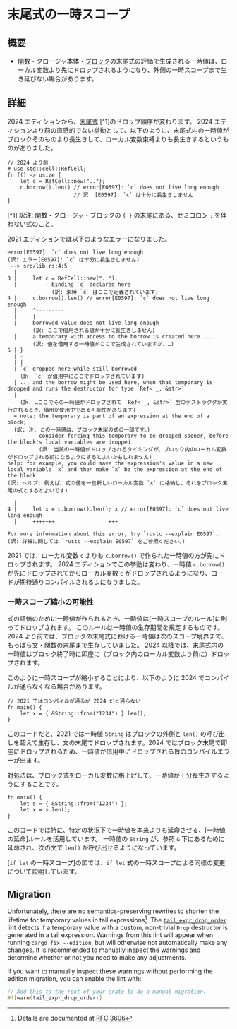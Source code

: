 <!--
# Tail expression temporary scope
-->

# 末尾式の一時スコープ

<!--
## Summary
-->

## 概要

<!--
- Temporary values generated in evaluation of the tail expression of a [function] or closure body, or a [block] may now be dropped before local variables, and are sometimes not extended to the next larger temporary scope.
-->

- [関数]・クロージャ本体・[ブロック]の末尾式の評価で生成される一時値は、ローカル変数より先にドロップされるようになり、外側の一時スコープまで生き延びない場合があります。

<!--
[function]: ../../reference/items/functions.html
[block]: ../../reference/expressions/block-expr.html
-->

[関数]: https://doc.rust-lang.org/reference/items/functions.html
[ブロック]: https://doc.rust-lang.org/reference/expressions/block-expr.html

<!--
## Details
-->

## 詳細

<!--
The 2024 Edition changes the drop order of [temporary values] in tail expressions. It often comes as a surprise that, before the 2024 Edition, temporary values in tail expressions can live longer than the block itself, and are dropped later than the local variable bindings, as in the following example:
-->

2024 エディションから、[末尾式] [^1]のドロップ順序が変わります。
2024 エディションより前の直感的でない挙動として、以下のように、末尾式内の一時値がブロックそのものより長生きして、ローカル変数束縛よりも長生きするというものがありました。

<!--
[temporary values]: ../../reference/expressions.html#temporaries
-->

[末尾式]: https://doc.rust-lang.org/reference/expressions.html#temporaries

<!--
```rust,edition2021,compile_fail,E0597
// Before 2024
# use std::cell::RefCell;
fn f() -> usize {
    let c = RefCell::new("..");
    c.borrow().len() // error[E0597]: `c` does not live long enough
}
```
-->

```rust,edition2021,compile_fail,E0597
// 2024 より前
# use std::cell::RefCell;
fn f() -> usize {
    let c = RefCell::new("..");
    c.borrow().len() // error[E0597]: `c` does not live long enough
                     // 訳: [E0597]: `c` は十分に長生きしません
}
```

[^1] 訳注: 関数・クロージャ・ブロックの `{ }` の末尾にある、セミコロン `;` を伴わない式のこと。

<!--
This yields the following error with the 2021 Edition:
-->

2021 エディションでは以下のようなエラーになりました。

```text
error[E0597]: `c` does not live long enough
(訳: エラー[E0597]: `c` は十分に長生きしません)
 --> src/lib.rs:4:5
  |
3 |     let c = RefCell::new("..");
  |         - binding `c` declared here
              (訳: 束縛 `c` はここで定義されています)
4 |     c.borrow().len() // error[E0597]: `c` does not live long enough
  |     ^---------
  |     |
  |     borrowed value does not live long enough
        (訳: ここで借用される値が十分に長生きしません)
  |     a temporary with access to the borrow is created here ...
        (訳: 値を借用する一時値がここで生成されていますが、…)
5 | }
  | -
  | |
  | `c` dropped here while still borrowed
    (訳: `c` が借用中にここでドロップされています)
  | ... and the borrow might be used here, when that temporary is dropped and runs the destructor for type `Ref<'_, &str>`
  |
    (訳: …ここでその一時値がドロップされて `Ref<'_, &str>` 型のデストラクタが実行されるとき、借用が使用中である可能性があります)
  = note: the temporary is part of an expression at the end of a block;
  (訳: 注: この一時値は、ブロック末尾の式の一部です。)
          consider forcing this temporary to be dropped sooner, before the block's local variables are dropped
          (訳: 当該の一時値がドロップされるタイミングが、ブロック内のローカル変数がドロップされる前になるようにするとよいかもしれません)
help: for example, you could save the expression's value in a new local variable `x` and then make `x` be the expression at the end of the block
(訳: ヘルプ: 例えば、式の値を一旦新しいローカル変数 `x` に格納し、それをブロック末尾の式とするとよいです)
          
  |
4 |     let x = c.borrow().len(); x // error[E0597]: `c` does not live long enough
  |     +++++++                 +++

For more information about this error, try `rustc --explain E0597`.
(訳: 詳細に関しては `rustc --explain E0597` をご参照ください。)
```

<!--
In 2021 the local variable `c` is dropped before the temporary created by `c.borrow()`. The 2024 Edition changes this so that the temporary value `c.borrow()` is dropped first, followed by dropping the local variable `c`, allowing the code to compile as expected.
-->

2021 では、ローカル変数 `c` よりも `c.borrow()` で作られた一時値の方が先にドロップされます。
2024 エディションでこの挙動は変わり、一時値 `c.borrow()` が先にドロップされてからローカル変数 `c` がドロップされるようになり、コードが期待通りコンパイルされるよになりました。

<!--
### Temporary scope may be narrowed
-->

### 一時スコープ縮小の可能性

<!--
When a temporary is created in order to evaluate an expression, the temporary is dropped based on the [temporary scope rules]. Those rules define how long the temporary will be kept alive. Before 2024, temporaries from tail expressions of a block would be extended outside of the block to the next temporary scope boundary. In many cases this would be the end of a statement or function body. In 2024, the temporaries of the tail expression may now be dropped immediately at the end of the block (before any local variables in the block).
-->

式の評価のために一時値が作られるとき、一時値は[一時スコープのルール]に則ってドロップされます。
このルールは一時値の生存期間を規定するものです。
2024 より前では、ブロックの末尾式における一時値は次のスコープ境界まで、もっぱら文・関数の末尾まで生存していました。
2024 以降では、末尾式内の一時値はブロック終了時に即座に（ブロック内のローカル変数より前に）ドロップされます。

<!--
This narrowing of the temporary scope may cause programs to fail to compile in 2024. For example:
-->

このように一時スコープが縮小することにより、以下のように 2024 でコンパイルが通らなくなる場合があります。

<!--
```rust,edition2024,E0716,compile_fail
// This example works in 2021, but fails to compile in 2024.
fn main() {
    let x = { &String::from("1234") }.len();
}
```
-->

```rust,edition2024,E0716,compile_fail
// 2021 ではコンパイルが通るが 2024 だと通らない
fn main() {
    let x = { &String::from("1234") }.len();
}
```

<!--
In this example, in 2021, the temporary `String` is extended outside of the block, past the call to `len()`, and is dropped at the end of the statement. In 2024, it is dropped immediately at the end of the block, causing a compile error about the temporary being dropped while borrowed.
-->

このコードだと、2021 では一時値 `String` はブロックの外側と `len()` の呼び出しを超えて生存し、文の末尾でドロップされます。2024 ではブロック末尾で即座にドロップされるため、一時値が借用中にドロップされる旨のコンパイルエラーが出ます。

<!--
The solution for these kinds of situations is to lift the block expression out to a local variable so that the temporary lives long enough:
-->

対処法は、ブロック式をローカル変数に格上げして、一時値が十分長生きするようにすることです。

```rust,edition2024
fn main() {
    let s = { &String::from("1234") };
    let x = s.len();
}
```

<!--
This particular example takes advantage of [temporary lifetime extension]. Temporary lifetime extension is a set of specific rules which allow temporaries to live longer than they normally would. Because the `String` temporary is behind a reference, the `String` temporary is extended long enough for the next statement to call `len()` on it.
-->


このコードでは特に、特定の状況下で一時値を本来よりも延命させる、[一時値の延命]ルールを活用しています。
一時値の `String` が、参照 `&` 下にあるために延命され、次の文で `len()` が呼び出せるようになっています。

<!--
See the [`if let` temporary scope] chapter for a similar change made to temporary scopes of `if let` expressions.
-->

[`if let` の一時スコープ]の節では、`if let` 式の一時スコープによる同様の変更について説明しています。

<!--
[`if let` temporary scope]: temporary-if-let-scope.md
[temporary scope rules]: ../../reference/destructors.html#temporary-scopes
[temporary lifetime extension]: ../../reference/destructors.html#temporary-lifetime-extension
-->

[`if let` temporary scope]: temporary-if-let-scope.md
[temporary scope rules]: https://doc.rust-lang.org/reference/destructors.html#temporary-scopes
[temporary lifetime extension]: https://doc.rust-lang.org/reference/destructors.html#temporary-lifetime-extension

## Migration

Unfortunately, there are no semantics-preserving rewrites to shorten the lifetime for temporary values in tail expressions[^RFC3606]. The [`tail_expr_drop_order`] lint detects if a temporary value with a custom, non-trivial `Drop` destructor is generated in a tail expression. Warnings from this lint will appear when running `cargo fix --edition`, but will otherwise not automatically make any changes. It is recommended to manually inspect the warnings and determine whether or not you need to make any adjustments.

If you want to manually inspect these warnings without performing the edition migration, you can enable the lint with:

```rust
// Add this to the root of your crate to do a manual migration.
#![warn(tail_expr_drop_order)]
```

[^RFC3606]: Details are documented at [RFC 3606](https://github.com/rust-lang/rfcs/pull/3606)

[`tail_expr_drop_order`]: ../../rustc/lints/listing/allowed-by-default.html#tail-expr-drop-order
